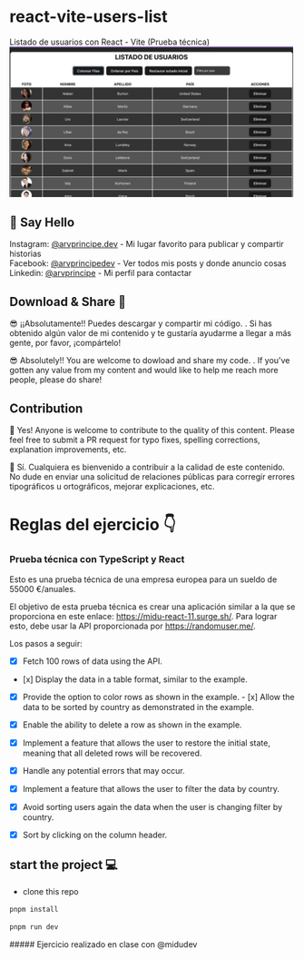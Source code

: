 # react-vite-users-list
Listado de usuarios con React - Vite (Prueba técnica)<br>
<img alt="Curso de React js desde cero y con proyectos" src="public/preview.png" width="500" />

<div align="left">

## 👋 Say Hello

Instagram: [@arvprincipe.dev](https://www.instagram.com/arvprincipe/) - Mi lugar favorito para publicar y compartir historias<br>
Facebook: [@arvprincipedev](https://www.facebook.com/arvprincipe) - Ver todos mis posts y donde anuncio cosas<br>
Linkedin: [@arvprincipe](https://www.linkedin.com/in/arvprincipe/) - Mi perfil para contactar<br>

## Download & Share 💾

 😎 ¡¡Absolutamente!! Puedes descargar y compartir mi código. . Si has obtenido algún valor de mi contenido y te gustaría ayudarme a llegar a más gente, por favor, ¡compártelo!

 😎 Absolutely!! You are welcome to dowload and share my code. . If you've gotten any value from my content and would like to help me reach more people, please do share!


## Contribution

🧰 Yes! Anyone is welcome to contribute to the quality of this content. Please feel free to submit a PR request for typo fixes, spelling corrections, explanation improvements, etc.

🧰 Sí. Cualquiera es bienvenido a contribuir a la calidad de este contenido. No dude en enviar una solicitud de relaciones públicas para corregir errores tipográficos u ortográficos, mejorar explicaciones, etc.

# Reglas del ejercicio 👇
### Prueba técnica con TypeScript y React

Esto es una prueba técnica de una empresa europea para un sueldo de 55000 €/anuales.

El objetivo de esta prueba técnica es crear una aplicación similar a la que se proporciona en este enlace: https://midu-react-11.surge.sh/. Para lograr esto, debe usar la API proporcionada por https://randomuser.me/.

Los pasos a seguir:

- [x] Fetch 100 rows of data using the API.
- [x] Display the data in a table format, similar to the example.
- [x] Provide the option to color rows as shown in the example.
- [x] Allow the data to be sorted by country as demonstrated in the example.
- [x] Enable the ability to delete a row as shown in the example.
- [x] Implement a feature that allows the user to restore the initial state, meaning that all deleted rows will be recovered.
- [x] Handle any potential errors that may occur.
- [x] Implement a feature that allows the user to filter the data by country.
- [x] Avoid sorting users again the data when the user is changing filter by country.
- [x] Sort by clicking on the column header.


## start the project 💻
- clone this repo
```bash
pnpm install
```

```bash
pnpm run dev
```

</div>
##### Ejercicio realizado en clase con @midudev